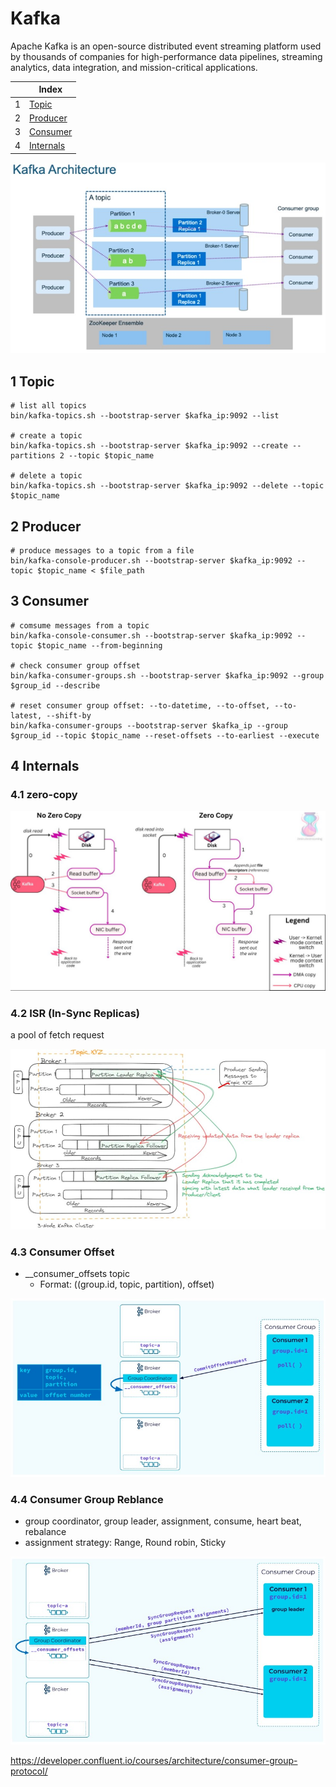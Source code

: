 # Kafka

Apache Kafka is an open-source distributed event streaming platform used by thousands of companies for high-performance data pipelines, streaming analytics, data integration, and mission-critical applications.

| |Index|
|---|---|
|1|[Topic](#topic)|
|2|[Producer](#producer)|
|3|[Consumer](#consumer)|
|4|[Internals](#internal)|

![kafka architecture](https://github.com/barneywill/bigdata_demo/blob/main/imgs/kafka_architecture.jpg)

## <a id='topic'></a>1 Topic
```
# list all topics
bin/kafka-topics.sh --bootstrap-server $kafka_ip:9092 --list

# create a topic
bin/kafka-topics.sh --bootstrap-server $kafka_ip:9092 --create --partitions 2 --topic $topic_name

# delete a topic
bin/kafka-topics.sh --bootstrap-server $kafka_ip:9092 --delete --topic $topic_name
```

## <a id='producer'></a>2 Producer
```
# produce messages to a topic from a file
bin/kafka-console-producer.sh --bootstrap-server $kafka_ip:9092 --topic $topic_name < $file_path
```

## <a id='consumer'></a>3 Consumer
```
# comsume messages from a topic
bin/kafka-console-consumer.sh --bootstrap-server $kafka_ip:9092 --topic $topic_name --from-beginning

# check consumer group offset
bin/kafka-consumer-groups.sh --bootstrap-server $kafka_ip:9092 --group $group_id --describe

# reset consumer group offset: --to-datetime, --to-offset, --to-latest, --shift-by
bin/kafka-consumer-groups --bootstrap-server $kafka_ip --group $group_id --topic $topic_name --reset-offsets --to-earliest --execute
```

## <a id='internal'></a>4 Internals

### 4.1 zero-copy

![zero-copy](https://github.com/barneywill/bigdata_demo/blob/main/imgs/zero-copy.jpg)

### 4.2 ISR (In-Sync Replicas)
a pool of fetch request

![Kafka ISR](https://github.com/barneywill/bigdata_demo/blob/main/imgs/kafka_isr.jpg)

### 4.3 Consumer Offset
- __consumer_offsets topic
  - Format: ((group.id, topic, partition), offset)

![kafka Consumer Offset](https://github.com/barneywill/bigdata_demo/blob/main/imgs/kafka_consumer_offset.jpg)

### 4.4 Consumer Group Reblance
- group coordinator, group leader, assignment, consume, heart beat, rebalance
- assignment strategy: Range, Round robin, Sticky

![kafka Consumer Group](https://github.com/barneywill/bigdata_demo/blob/main/imgs/kafka_consumer_group.jpg)

https://developer.confluent.io/courses/architecture/consumer-group-protocol/